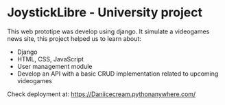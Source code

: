 # JoystickLibre - University project 
This web prototipe was develop using django.
It simulate a videogames news site, this project helped us to learn about:
- Django
- HTML, CSS, JavaScript
- User management module
- Develop an  API with a basic CRUD implementation related to upcoming videogames  

Check deployment at: 
https://Daniicecream.pythonanywhere.com/

